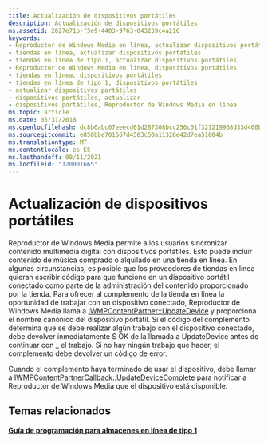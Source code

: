 ```yaml
---
title: Actualización de dispositivos portátiles
description: Actualización de dispositivos portátiles
ms.assetid: 2827e71b-f5e9-4403-9763-043239c4a216
keywords:
- Reproductor de Windows Media en línea, actualizar dispositivos portátiles
- tiendas en línea, actualizar dispositivos portátiles
- tiendas en línea de tipo 1, actualizar dispositivos portátiles
- Reproductor de Windows Media en línea, dispositivos portátiles
- tiendas en línea, dispositivos portátiles
- tiendas en línea de tipo 1, dispositivos portátiles
- actualizar dispositivos portátiles
- dispositivos portátiles, actualizar
- dispositivos portátiles, Reproductor de Windows Media en línea
ms.topic: article
ms.date: 05/31/2018
ms.openlocfilehash: dc8b6abc07eeecd61d287308bcc256c01f321219968d33d400b5b79aeff33d9d
ms.sourcegitcommit: e858bbe701567d4583c50a11326e42d7ea51804b
ms.translationtype: MT
ms.contentlocale: es-ES
ms.lasthandoff: 08/11/2021
ms.locfileid: "120001665"
---
```

# <a name="updating-portable-devices"></a>Actualización de dispositivos portátiles

Reproductor de Windows Media permite a los usuarios sincronizar contenido multimedia digital con dispositivos portátiles. Esto puede incluir contenido de música comprado o alquilado en una tienda en línea. En algunas circunstancias, es posible que los proveedores de tiendas en línea quieran escribir código para que funcione en un dispositivo portátil conectado como parte de la administración del contenido proporcionado por la tienda. Para ofrecer al complemento de la tienda en línea la oportunidad de trabajar con un dispositivo conectado, Reproductor de Windows Media llama a [IWMPContentPartner::UpdateDevice](/previous-versions/windows/desktop/api/contentpartner/nf-contentpartner-iwmpcontentpartner-updatedevice) y proporciona el nombre canónico del dispositivo portátil. Si el código del complemento determina que se debe realizar algún trabajo con el dispositivo conectado, debe devolver inmediatamente S OK de la llamada a UpdateDevice antes de continuar con \_ el trabajo.  Si no hay ningún trabajo que hacer, el complemento debe devolver un código de error.

Cuando el complemento haya terminado de usar el dispositivo, debe llamar a [IWMPContentPartnerCallback::UpdateDeviceComplete](/previous-versions/windows/desktop/api/contentpartner/nf-contentpartner-iwmpcontentpartnercallback-updatedevicecomplete) para notificar a Reproductor de Windows Media que el dispositivo está disponible.

## <a name="related-topics"></a>Temas relacionados

<dl> <dt>

[**Guía de programación para almacenes en línea de tipo 1**](programming-guide-for-type-1-online-stores.md)
</dt> </dl>

 

 




